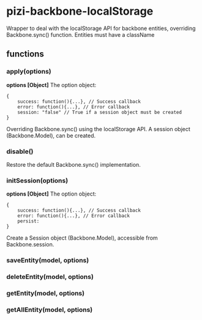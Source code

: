 # pizi-backbone-localStorage

Wrapper to deal with the localStorage API for backbone entities, overriding Backbone.sync() function.
Entities must have a className

## functions

### apply(options)

**options [Object]** The option object:

	{
		success: function(){...}, // Success callback
		error: function(){...}, // Error callback
		session: "false" // True if a session object must be created
	} 

Overriding Backbone.sync() using the localStorage API. A session object (Backbone.Model), can be created.

### disable()

Restore the default Backbone.sync() implementation.

### initSession(options)

**options [Object]** The option object:

	{
		success: function(){...}, // Success callback
		error: function(){...}, // Error callback
	  	persist: 
	}
	
Create a Session object (Backbone.Model), accessible from Backbone.session.

### saveEntity(model, options)

### deleteEntity(model, options)

### getEntity(model, options)

### getAllEntity(model, options)
